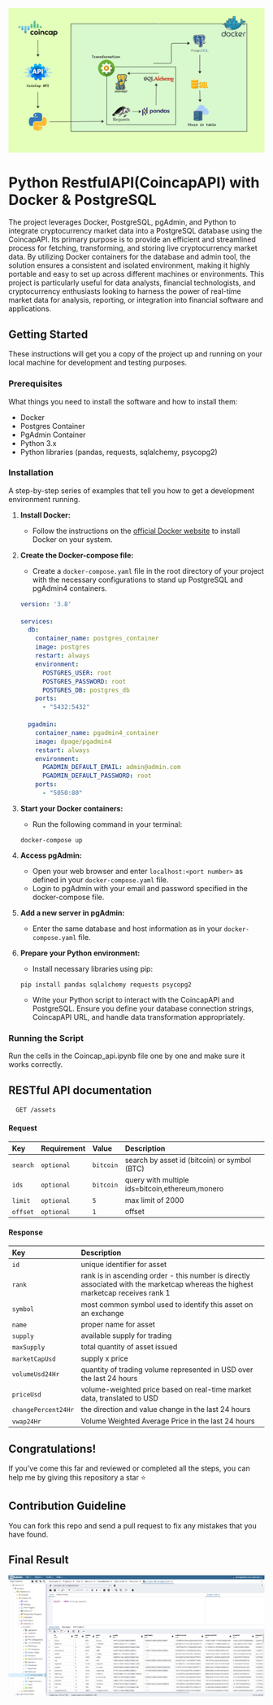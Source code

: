 ![Logo](https://github.com/mtahiraslan/python-api-with-docker-and-postgres/blob/main/architecture.png)

# Python RestfulAPI(CoincapAPI) with Docker & PostgreSQL

The project leverages Docker, PostgreSQL, pgAdmin, and Python to integrate cryptocurrency market data into a PostgreSQL database using the CoincapAPI. Its primary purpose is to provide an efficient and streamlined process for fetching, transforming, and storing live cryptocurrency market data. By utilizing Docker containers for the database and admin tool, the solution ensures a consistent and isolated environment, making it highly portable and easy to set up across different machines or environments. This project is particularly useful for data analysts, financial technologists, and cryptocurrency enthusiasts looking to harness the power of real-time market data for analysis, reporting, or integration into financial software and applications.

## Getting Started

These instructions will get you a copy of the project up and running on your local machine for development and testing purposes.

### Prerequisites

What things you need to install the software and how to install them:

- Docker
- Postgres Container
- PgAdmin Container
- Python 3.x
- Python libraries (pandas, requests, sqlalchemy, psycopg2)

### Installation

A step-by-step series of examples that tell you how to get a development environment running.

1. **Install Docker:**
   - Follow the instructions on the [official Docker website](https://docs.docker.com/get-docker/) to install Docker on your system.

2. **Create the Docker-compose file:**
   - Create a `docker-compose.yaml` file in the root directory of your project with the necessary configurations to stand up PostgreSQL and pgAdmin4 containers.

    ```yaml
    version: '3.8'
    
    services:
      db:
        container_name: postgres_container
        image: postgres
        restart: always
        environment:
          POSTGRES_USER: root
          POSTGRES_PASSWORD: root
          POSTGRES_DB: postgres_db
        ports:
          - "5432:5432"
      
      pgadmin:
        container_name: pgadmin4_container
        image: dpage/pgadmin4
        restart: always
        environment:
          PGADMIN_DEFAULT_EMAIL: admin@admin.com
          PGADMIN_DEFAULT_PASSWORD: root
        ports:
          - "5050:80"
    ```

3. **Start your Docker containers:**
   - Run the following command in your terminal:

    ```
    docker-compose up
    ```

4. **Access pgAdmin:**
   - Open your web browser and enter `localhost:<port number>` as defined in your `docker-compose.yaml` file.
   - Login to pgAdmin with your email and password specified in the docker-compose file.

5. **Add a new server in pgAdmin:**
   - Enter the same database and host information as in your `docker-compose.yaml` file.

6. **Prepare your Python environment:**
   - Install necessary libraries using pip:

    ```
    pip install pandas sqlalchemy requests psycopg2
    ```

   - Write your Python script to interact with the CoincapAPI and PostgreSQL. Ensure you define your database connection strings, CoincapAPI URL, and handle data transformation appropriately.

### Running the Script

Run the cells in the Coincap_api.ipynb file one by one and make sure it works correctly.


## RESTful API documentation

```http
  GET /assets
```

#### Request

| Key | Requirement     | Value                | Description                |
| :-------- | :------- | :------------------------- | :------------------------- |
| `search` | `optional` | `bitcoin` | search by asset id (bitcoin) or symbol (BTC) |
| `ids` | `optional` | `bitcoin` | query with multiple ids=bitcoin,ethereum,monero |
| `limit` | `optional` | `5` | max limit of 2000 |
| `offset` | `optional` | `1` | offset |

#### Response

| Key | Description     |
| :-------- | :------- | 
| `id`           | unique identifier for asset | 
| `rank`         | rank is in ascending order - this number is directly associated with the marketcap whereas the highest marketcap receives rank 1 | 
| `symbol`       | most common symbol used to identify this asset on an exchange | 
| `name`         | proper name for asset | 
| `supply`       | available supply for trading | 
| `maxSupply`    | total quantity of asset issued | 
| `marketCapUsd` | supply x price | 
| `volumeUsd24Hr` | quantity of trading volume represented in USD over the last 24 hours | 
| `priceUsd`     | volume-weighted price based on real-time market data, translated to USD | 
| `changePercent24Hr` | the direction and value change in the last 24 hours | 
| `vwap24Hr`     | Volume Weighted Average Price in the last 24 hours | 

## Congratulations!

If you've come this far and reviewed or completed all the steps, you can help me by giving this repository a star ⭐

## Contribution Guideline

You can fork this repo and send a pull request to fix any mistakes that you have found.

## Final Result

![Result](https://github.com/mtahiraslan/python-api-with-docker-and-postgres/blob/main/result.png)
